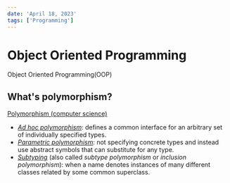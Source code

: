```yaml
---
date: 'April 18, 2023'
tags: ['Programming']
---
```

# Object Oriented Programming

Object Oriented Programming(OOP)

## What's polymorphism?

[Polymorphism (computer science)](<https://en.wikipedia.org/wiki/Polymorphism_(computer_science)>)

- _[Ad hoc polymorphism](https://en.wikipedia.org/wiki/Ad_hoc_polymorphism)_: defines a common interface for an arbitrary set of individually specified types.
- _[Parametric polymorphism](https://en.wikipedia.org/wiki/Parametric_polymorphism)_: not specifying concrete types and instead use abstract symbols that can substitute for any type.
- _[Subtyping](https://en.wikipedia.org/wiki/Subtyping)_ (also called _subtype polymorphism_ or _inclusion polymorphism_): when a name denotes instances of many different classes related by some common superclass.
